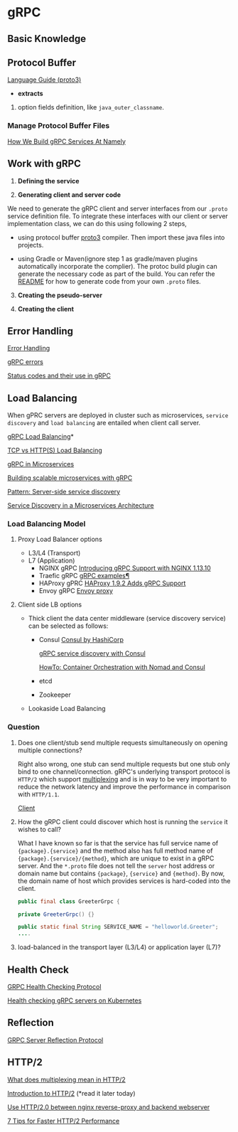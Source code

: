 # gRPC



## Basic Knowledge


## Protocol Buffer

[Language Guide (proto3)](https://developers.google.com/protocol-buffers/docs/proto3)

- **extracts**

1. option fields definition, like `java_outer_classname`.

### Manage Protocol Buffer Files

[How We Build gRPC Services At Namely](https://medium.com/namely-labs/how-we-build-grpc-services-at-namely-52a3ae9e7c35)



## Work with gRPC


1. **Defining the service**


2. **Generating client and server code**

We need to generate the gRPC client and server interfaces from our `.proto` service definition file. To integrate these interfaces with our client or server implementation class, we can do this using following 2 steps,

- using protocol buffer [proto3](https://github.com/protocolbuffers/protobuf/releases) compiler. Then import these java files into projects.  

- using Gradle or Maven(ignore step 1 as gradle/maven plugins automatically incorporate the complier). The protoc build plugin can generate the necessary code as part of the build. You can refer the [README](https://github.com/grpc/grpc-java/blob/master/README.md) for how to generate code from your own `.proto` files. 


3. **Creating the pseudo-server**




4. **Creating the client**



## Error Handling

[Error Handling](https://www.grpc.io/docs/guides/error/)

[gRPC errors](http://avi.im/grpc-errors/#python)

[Status codes and their use in gRPC](https://github.com/grpc/grpc/blob/master/doc/statuscodes.md)


## Load Balancing

When gPRC servers are deployed in cluster such as microservices, `service discovery` and `load balancing` are entailed when client call server.

[gRPC Load Balancing](https://grpc.io/blog/loadbalancing/)*

[TCP vs HTTP(S) Load Balancing](https://medium.com/martinomburajr/distributed-computing-tcp-vs-http-s-load-balancing-7b3e9efc6167)

[gRPC in Microservices](https://levelup.gitconnected.com/grpc-in-microservices-5887caef195)

[Building scalable microservices with gRPC](https://www.bugsnag.com/blog/grpc-and-microservices-architecture)

[Pattern: Server-side service discovery](https://microservices.io/patterns/server-side-discovery.html)

[Service Discovery in a Microservices Architecture](https://www.nginx.com/blog/service-discovery-in-a-microservices-architecture/)

### Load Balancing Model

1. Proxy Load Balancer options
   - L3/L4 (Transport)
   - L7 (Application)
     - NGINX gRPC
      [Introducing gRPC Support with NGINX 1.13.10](https://www.nginx.com/blog/nginx-1-13-10-grpc/)
     - Traefic gRPC
      [gRPC examples¶](https://docs.traefik.io/user-guide/grpc/)
     - HAProxy gPRC
      [HAProxy 1.9.2 Adds gRPC Support](https://www.haproxy.com/blog/haproxy-1-9-2-adds-grpc-support/)
     - Envoy gRPC
      [Envoy proxy](https://www.envoyproxy.io/)

2. Client side LB options
   - Thick client
    the data center middleware (service discovery service) can be selected as follows:
     - Consul
        [Consul by HashiCorp](https://learn.hashicorp.com/consul/)

        [gRPC service discovery with Consul](https://developpaper.com/grpc-service-discovery-with-consul/)

        [HowTo: Container Orchestration with Nomad and Consul](https://medium.com/@mykidong/howto-container-orchestration-with-nomad-and-consul-f99430abcc85)

     - etcd

     - Zookeeper
   - Lookaside Load Balancing


### Question

1. Does one client/stub send multiple requests simultaneously on opening multiple connections?

   Right also wrong, one stub can send multiple requests but one stub only bind to one channel/connection. gRPC's underlying transport protocol is `HTTP/2` which support [multiplexing](https://developers.google.com/web/fundamentals/performance/http2/#request_and_response_multiplexing) and is in way to be very important to reduce the network latency and improve the performance in comparison with `HTTP/1.1`.

   [](https://github.com/grpc/grpc-go/issues/85)

   [Client](https://grpclib.readthedocs.io/en/latest/client.html)

2. How the gRPC client could discover which host is running the `service` it wishes to call?

   What I have known so far is that the service has full service name of `{package}.{service}` and the method also has full method name of `{package}.{service}/{method}`, which are unique to exist in a gRPC server. And the `*.proto` file does not tell the `server` host address or domain name but contains `{package}`, `{service}` and `{method}`. By now, the domain name of host which provides services is hard-coded into the client.

   ```java
   public final class GreeterGrpc {

   private GreeterGrpc() {}

   public static final String SERVICE_NAME = "helloworld.Greeter";
   ....
   ```

3. load-balanced in the transport layer (L3/L4) or application layer (L7)?




## Health Check

[GRPC Health Checking Protocol](https://github.com/grpc/grpc/blob/master/doc/health-checking.md)

[Health checking gRPC servers on Kubernetes](https://kubernetes.io/blog/2018/10/01/health-checking-grpc-servers-on-kubernetes/)

## Reflection


[GRPC Server Reflection Protocol](https://github.com/grpc/grpc/blob/master/doc/server-reflection.md)

## HTTP/2

[What does multiplexing mean in HTTP/2](https://stackoverflow.com/questions/36517829/what-does-multiplexing-mean-in-http-2)

[Introduction to HTTP/2](https://developers.google.com/web/fundamentals/performance/http2/) (*read it later today)

[Use HTTP/2.0 between nginx reverse-proxy and backend webserver](https://serverfault.com/questions/765258/use-http-2-0-between-nginx-reverse-proxy-and-backend-webserver)

[7 Tips for Faster HTTP/2 Performance](https://www.nginx.com/blog/7-tips-for-faster-http2-performance/)
